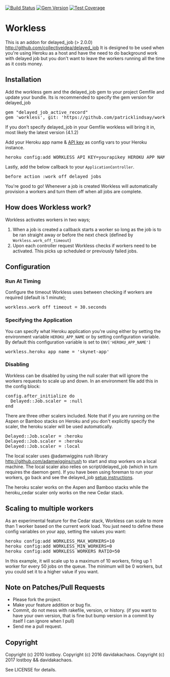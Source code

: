 [![Build Status](https://secure.travis-ci.org/lostboy/workless.png?branch=master)](http://travis-ci.org/lostboy/workless)
[![Gem Version](https://badge.fury.io/rb/workless.png)](http://badge.fury.io/rb/workless)
[![Test Coverage](https://coveralls.io/repos/lostboy/workless/badge.png?branch=master)](https://coveralls.io/r/lostboy/workless)

# Workless

This is an addon for delayed_job (> 2.0.0) http://github.com/collectiveidea/delayed_job
It is designed to be used when you're using Heroku as a host and have the need to do background work with delayed job but you don't want to leave the workers running all the time as it costs money.

## Installation

Add the workless gem and the delayed_job gem to your project Gemfile and update your bundle. Its is recommended to specify the gem version for delayed_job

<pre>
gem "delayed_job_active_record"
gem 'workless', git: 'https://github.com/patricklindsay/workless.git', tag: 'v3.0.0'
</pre>

If you don't specify delayed_job in your Gemfile workless will bring it in, most likely the latest version (4.1.2)

Add your Heroku app name & [API key](https://devcenter.heroku.com/articles/authentication) as config vars to your Heroku instance.

<pre>
heroku config:add WORKLESS_API_KEY=yourapikey HEROKU_APP_NAME=yourherokuappname
</pre>

Lastly, add the below callback to your `ApplicationController`.

<pre>
before_action :work_off_delayed_jobs
</pre>

You're good to go! Whenever a job is created Workless will automatically provision a workers and turn them off when all jobs are complete.


## How does Workless work?

Workless activates workers in two ways;
1. When a job is created a callback starts a worker so long as the job is to be ran straight away or before the next check (defined by `Workless.work_off_timeout`)
2. Upon each controller request Workless checks if workers need to be activated. This picks up scheduled or previously failed jobs.


## Configuration

### Run At Timing
Configure the timeout Workless uses between checking if workers are required (default is 1 minute);

<pre>
workless.work_off_timeout = 30.seconds
</pre>

### Specifying the Application

You can specify what Heroku application you're using either by setting the environment variable `HEROKU_APP_NAME` or by setting configuration variable. By default this configuration variable is set to `ENV['HEROKU_APP_NAME']`

<pre>
workless.heroku_app_name = 'skynet-app'
</pre>

### Disabling

Workless can be disabled by using the null scaler that will ignore the workers requests to scale up and down. In an environment file add this in the config block:

<pre>
config.after_initialize do
  Delayed::Job.scaler = :null
end
</pre>

There are three other scalers included. Note that if you are running on the Aspen or Bamboo stacks on Heroku and you don't explicitly specify the scaler, the heroku scaler will be used automatically.

<pre>
Delayed::Job.scaler = :heroku
Delayed::Job.scaler = :heroku
Delayed::Job.scaler = :local
</pre>

The local scaler uses @adamwiggins rush library http://github.com/adamwiggins/rush to start and stop workers on a local machine. The local scaler also relies on script/delayed_job (which in turn requires the daemon gem). If you have been using foreman to run your workers, go back and see the delayed_job [setup instructions](https://github.com/collectiveidea/delayed_job/blob/master/README.md).

The heroku scaler works on the Aspen and Bamboo stacks while the heroku_cedar scaler only works on the new Cedar stack.

## Scaling to multiple workers

As an experimental feature for the Cedar stack, Workless can scale to more than 1 worker based on the current work load. You just need to define these config variables on your app, setting the values you want:

<pre>
heroku config:add WORKLESS_MAX_WORKERS=10
heroku config:add WORKLESS_MIN_WORKERS=0
heroku config:add WORKLESS_WORKERS_RATIO=50
</pre>

In this example, it will scale up to a maximum of 10 workers, firing up 1 worker for every 50 jobs on the queue. The minimum will be 0 workers, but you could set it to a higher value if you want.

## Note on Patches/Pull Requests

* Please fork the project.
* Make your feature addition or bug fix.
* Commit, do not mess with rakefile, version, or history.
  (if you want to have your own version, that is fine but bump version in a commit by itself I can ignore when I pull)
* Send me a pull request.

## Copyright

Copyright (c) 2010 lostboy.
Copyright (c) 2016 davidakachaos.
Copyright (c) 2017 lostboy && davidakachaos.

See LICENSE for details.
